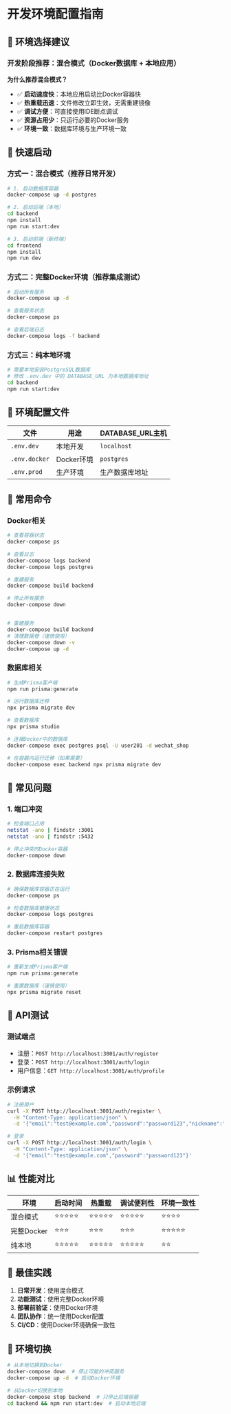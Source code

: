# 开发环境配置指南

## 🎯 环境选择建议

### 开发阶段推荐：混合模式（Docker数据库 + 本地应用）

**为什么推荐混合模式？**

- ✅ **启动速度快**：本地应用启动比Docker容器快
- ✅ **热重载迅速**：文件修改立即生效，无需重建镜像
- ✅ **调试方便**：可直接使用IDE断点调试
- ✅ **资源占用少**：只运行必要的Docker服务
- ✅ **环境一致**：数据库环境与生产环境一致

## 🚀 快速启动

### 方式一：混合模式（推荐日常开发）

```bash
# 1. 启动数据库容器
docker-compose up -d postgres

# 2. 启动后端（本地）
cd backend
npm install
npm run start:dev

# 3. 启动前端（新终端）
cd frontend
npm install
npm run dev
```

### 方式二：完整Docker环境（推荐集成测试）

```bash
# 启动所有服务
docker-compose up -d

# 查看服务状态
docker-compose ps

# 查看后端日志
docker-compose logs -f backend
```

### 方式三：纯本地环境

```bash
# 需要本地安装PostgreSQL数据库
# 修改 .env.dev 中的 DATABASE_URL 为本地数据库地址
cd backend
npm run start:dev
```

## 📁 环境配置文件

| 文件          | 用途       | DATABASE_URL主机 |
| ------------- | ---------- | ---------------- |
| `.env.dev`    | 本地开发   | `localhost`      |
| `.env.docker` | Docker环境 | `postgres`       |
| `.env.prod`   | 生产环境   | 生产数据库地址   |

## 🔧 常用命令

### Docker相关

```bash
# 查看容器状态
docker-compose ps

# 查看日志
docker-compose logs backend
docker-compose logs postgres

# 重建服务
docker-compose build backend

# 停止所有服务
docker-compose down


# 重建服务
docker-compose build backend
# 清理数据卷（谨慎使用）
docker-compose down -v
docker-compose up -d
```

### 数据库相关

```bash
# 生成Prisma客户端
npm run prisma:generate

# 运行数据库迁移
npx prisma migrate dev

# 查看数据库
npx prisma studio

# 连接Docker中的数据库
docker-compose exec postgres psql -U user201 -d wechat_shop

# 在容器内运行迁移（如果需要）
docker-compose exec backend npx prisma migrate dev
```

## 🐛 常见问题

### 1. 端口冲突

```bash
# 检查端口占用
netstat -ano | findstr :3001
netstat -ano | findstr :5432

# 停止冲突的Docker容器
docker-compose down
```

### 2. 数据库连接失败

```bash
# 确保数据库容器正在运行
docker-compose ps

# 检查数据库健康状态
docker-compose logs postgres

# 重启数据库容器
docker-compose restart postgres
```

### 3. Prisma相关错误

```bash
# 重新生成Prisma客户端
npm run prisma:generate

# 重置数据库（谨慎使用）
npx prisma migrate reset
```

## 🧪 API测试

### 测试端点

- 注册：`POST http://localhost:3001/auth/register`
- 登录：`POST http://localhost:3001/auth/login`
- 用户信息：`GET http://localhost:3001/auth/profile`

### 示例请求

```bash
# 注册用户
curl -X POST http://localhost:3001/auth/register \
  -H "Content-Type: application/json" \
  -d '{"email":"test@example.com","password":"password123","nickname":"测试用户","phone":"13800138000"}'

# 登录
curl -X POST http://localhost:3001/auth/login \
  -H "Content-Type: application/json" \
  -d '{"email":"test@example.com","password":"password123"}'
```

## 📊 性能对比

| 环境       | 启动时间   | 热重载     | 调试便利性 | 环境一致性 |
| ---------- | ---------- | ---------- | ---------- | ---------- |
| 混合模式   | ⭐⭐⭐⭐⭐ | ⭐⭐⭐⭐⭐ | ⭐⭐⭐⭐⭐ | ⭐⭐⭐⭐   |
| 完整Docker | ⭐⭐⭐     | ⭐⭐⭐     | ⭐⭐⭐     | ⭐⭐⭐⭐⭐ |
| 纯本地     | ⭐⭐⭐⭐⭐ | ⭐⭐⭐⭐⭐ | ⭐⭐⭐⭐⭐ | ⭐⭐       |

## 🎯 最佳实践

1. **日常开发**：使用混合模式
2. **功能测试**：使用完整Docker环境
3. **部署前验证**：使用Docker环境
4. **团队协作**：统一使用Docker配置
5. **CI/CD**：使用Docker环境确保一致性

## 🔄 环境切换

```bash
# 从本地切换到Docker
docker-compose down  # 停止可能的冲突服务
docker-compose up -d  # 启动Docker环境

# 从Docker切换到本地
docker-compose stop backend  # 只停止后端容器
cd backend && npm run start:dev  # 启动本地后端
```
